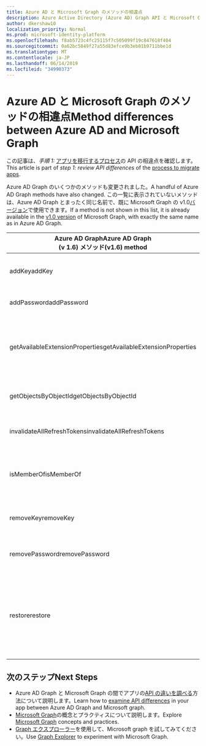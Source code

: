 ```yaml
---
title: Azure AD と Microsoft Graph のメソッドの相違点
description: Azure Active Directory (Azure AD) Graph API と Microsoft Graph API (REST) との間のメソッドの相違について説明します。
author: dkershaw10
localization_priority: Normal
ms.prod: microsoft-identity-platform
ms.openlocfilehash: f8ab5723c4fc25115f7c505099f19c847618f404
ms.sourcegitcommit: 0a62bc5849f27a55d83efce9b3eb01b9711bbe1d
ms.translationtype: MT
ms.contentlocale: ja-JP
ms.lasthandoff: 06/14/2019
ms.locfileid: "34990373"
---
```

# <a name="method-differences-between-azure-ad-and-microsoft-graph"></a><span data-ttu-id="97df2-103">Azure AD と Microsoft Graph のメソッドの相違点</span><span class="sxs-lookup"><span data-stu-id="97df2-103">Method differences between Azure AD and Microsoft Graph</span></span>

<span data-ttu-id="97df2-104">この記事は、*手順 1:* [アプリを移行するプロセス](migrate-azure-ad-graph-planning-checklist.md)の API の相違点を確認します。</span><span class="sxs-lookup"><span data-stu-id="97df2-104">This article is part of *step 1: review API differences* of the [process to migrate apps](migrate-azure-ad-graph-planning-checklist.md).</span></span>

<span data-ttu-id="97df2-105">Azure AD Graph のいくつかのメソッドも変更されました。</span><span class="sxs-lookup"><span data-stu-id="97df2-105">A handful of Azure AD Graph methods have also changed.</span></span>  <span data-ttu-id="97df2-106">この一覧に表示されていないメソッドは、Azure AD Graph とまったく同じ名前で、既に Microsoft Graph の v1.0[バージョン](/graph/api/overview?view=graph-rest-1.0)で使用できます。</span><span class="sxs-lookup"><span data-stu-id="97df2-106">If a method is not shown in this list, it is already available in the [v1.0 version](/graph/api/overview?view=graph-rest-1.0) of Microsoft Graph, with exactly the same name as in Azure AD Graph.</span></span>

|<span data-ttu-id="97df2-107">Azure AD Graph</span><span class="sxs-lookup"><span data-stu-id="97df2-107">Azure AD Graph</span></span> <br><span data-ttu-id="97df2-108">(v 1.6) メソッド</span><span class="sxs-lookup"><span data-stu-id="97df2-108">(v1.6) method</span></span> |<span data-ttu-id="97df2-109">Microsoft Graph</span><span class="sxs-lookup"><span data-stu-id="97df2-109">Microsoft Graph</span></span><br><span data-ttu-id="97df2-110">(resource/メソッド)</span><span class="sxs-lookup"><span data-stu-id="97df2-110">(resource/method)</span></span>|<span data-ttu-id="97df2-111">Comments</span><span class="sxs-lookup"><span data-stu-id="97df2-111">Comments</span></span>|
|---|---|---|
| <span data-ttu-id="97df2-112">addKey</span><span class="sxs-lookup"><span data-stu-id="97df2-112">addKey</span></span> | <span data-ttu-id="97df2-113">ベータ版_はまだ利用できません_</span><span class="sxs-lookup"><span data-stu-id="97df2-113">beta - _Not yet available_</span></span> <br> <span data-ttu-id="97df2-114">v 1.0-_まだ使用できません_</span><span class="sxs-lookup"><span data-stu-id="97df2-114">v1.0 - _Not yet available_</span></span> | <span data-ttu-id="97df2-115">計画済みですが、まだ使用できません。</span><span class="sxs-lookup"><span data-stu-id="97df2-115">Planned, but not yet available.</span></span> | 
| <span data-ttu-id="97df2-116">addPassword</span><span class="sxs-lookup"><span data-stu-id="97df2-116">addPassword</span></span> | <span data-ttu-id="97df2-117">β-addPassword</span><span class="sxs-lookup"><span data-stu-id="97df2-117">beta - addPassword</span></span> <br> <span data-ttu-id="97df2-118">v 1.0-_まだ使用できません_</span><span class="sxs-lookup"><span data-stu-id="97df2-118">v1.0 - _Not yet available_</span></span> | |
| <span data-ttu-id="97df2-119">getAvailableExtensionProperties</span><span class="sxs-lookup"><span data-stu-id="97df2-119">getAvailableExtensionProperties</span></span> | <span data-ttu-id="97df2-120">ベータ-_計画されていません_</span><span class="sxs-lookup"><span data-stu-id="97df2-120">beta - _Not planned_</span></span> <br> <span data-ttu-id="97df2-121">v1.0-_計画されていません_</span><span class="sxs-lookup"><span data-stu-id="97df2-121">v1.0 - _Not planned_</span></span> | <span data-ttu-id="97df2-122">現時点では計画されていません。必要に応じて、再検討されることがあります。</span><span class="sxs-lookup"><span data-stu-id="97df2-122">Not currently planned; may be revisited based on demand.</span></span> |
| <span data-ttu-id="97df2-123">getObjectsByObjectId</span><span class="sxs-lookup"><span data-stu-id="97df2-123">getObjectsByObjectId</span></span> | <span data-ttu-id="97df2-124">ベータ&nbsp;-&nbsp;版ディレクトリ/getbyids</span><span class="sxs-lookup"><span data-stu-id="97df2-124">beta&nbsp;-&nbsp;directory/getByIds</span></span> <br> <span data-ttu-id="97df2-125">v 1.0-ディレクトリ/getByIds</span><span class="sxs-lookup"><span data-stu-id="97df2-125">v1.0 - directory/getByIds</span></span> | |
| <span data-ttu-id="97df2-126">invalidateAllRefreshTokens</span><span class="sxs-lookup"><span data-stu-id="97df2-126">invalidateAllRefreshTokens</span></span> | <span data-ttu-id="97df2-127">ベータ-revokeSignInSessions</span><span class="sxs-lookup"><span data-stu-id="97df2-127">beta - revokeSignInSessions</span></span> <br> <span data-ttu-id="97df2-128">v 1.0-revokeSignInSessions</span><span class="sxs-lookup"><span data-stu-id="97df2-128">v1.0 - revokeSignInSessions</span></span> | |
| <span data-ttu-id="97df2-129">isMemberOf</span><span class="sxs-lookup"><span data-stu-id="97df2-129">isMemberOf</span></span> | <span data-ttu-id="97df2-130">ベータ-_計画されていません_</span><span class="sxs-lookup"><span data-stu-id="97df2-130">beta - _Not planned_</span></span> <br> <span data-ttu-id="97df2-131">v1.0-_計画されていません_</span><span class="sxs-lookup"><span data-stu-id="97df2-131">v1.0 - _Not planned_</span></span> | <span data-ttu-id="97df2-132">代わりに、checkMemberGroups を使用してください。</span><span class="sxs-lookup"><span data-stu-id="97df2-132">Use checkMemberGroups instead.</span></span> |
| <span data-ttu-id="97df2-133">removeKey</span><span class="sxs-lookup"><span data-stu-id="97df2-133">removeKey</span></span> | <span data-ttu-id="97df2-134">ベータ版_はまだ利用できません_</span><span class="sxs-lookup"><span data-stu-id="97df2-134">beta - _Not yet available_</span></span> <br> <span data-ttu-id="97df2-135">v 1.0-_まだ使用できません_</span><span class="sxs-lookup"><span data-stu-id="97df2-135">v1.0 - _Not yet available_</span></span> | <span data-ttu-id="97df2-136">計画済みですが、まだ使用できません。</span><span class="sxs-lookup"><span data-stu-id="97df2-136">Planned, but not yet available.</span></span> | 
| <span data-ttu-id="97df2-137">removePassword</span><span class="sxs-lookup"><span data-stu-id="97df2-137">removePassword</span></span> | <span data-ttu-id="97df2-138">ベータ-removePassword</span><span class="sxs-lookup"><span data-stu-id="97df2-138">beta - removePassword</span></span> <br> <span data-ttu-id="97df2-139">v 1.0-_まだ使用できません_</span><span class="sxs-lookup"><span data-stu-id="97df2-139">v1.0 - _Not yet available_</span></span> | |
| <span data-ttu-id="97df2-140">restore</span><span class="sxs-lookup"><span data-stu-id="97df2-140">restore</span></span> | <span data-ttu-id="97df2-141">&nbsp;-ベータ&nbsp;復元&nbsp;(アプリケーション、&nbsp;ユーザー、&nbsp;および&nbsp;グループ)</span><span class="sxs-lookup"><span data-stu-id="97df2-141">beta&nbsp;-&nbsp;restore&nbsp;(applications,&nbsp;users,&nbsp;and&nbsp;groups)</span></span><br> <span data-ttu-id="97df2-142">-&nbsp;&nbsp;&nbsp;v1.0 の復元 (ユーザーと&nbsp;グループ)&nbsp;</span><span class="sxs-lookup"><span data-stu-id="97df2-142">v1.0&nbsp;-&nbsp;restore&nbsp;(users&nbsp;and&nbsp;groups)</span></span> | <span data-ttu-id="97df2-143">また、削除されたアプリケーション、ユーザー、およびグループを表示して、完全に削除することもできます。</span><span class="sxs-lookup"><span data-stu-id="97df2-143">You can also view deleted applications, users, and groups and permanently delete them.</span></span> |

## <a name="next-steps"></a><span data-ttu-id="97df2-144">次のステップ</span><span class="sxs-lookup"><span data-stu-id="97df2-144">Next Steps</span></span>

- <span data-ttu-id="97df2-145">Azure AD Graph と Microsoft Graph の間でアプリの[API の違いを調べる](migrate-azure-ad-graph-audit-api-use.md)方法について説明します。</span><span class="sxs-lookup"><span data-stu-id="97df2-145">Learn how to [examine API differences](migrate-azure-ad-graph-audit-api-use.md) in your app between Azure AD Graph and Microsoft graph.</span></span>
- <span data-ttu-id="97df2-146">[Microsoft Graph](/graph/overview)の概念とプラクティスについて説明します。</span><span class="sxs-lookup"><span data-stu-id="97df2-146">Explore [Microsoft Graph](/graph/overview) concepts and practices.</span></span>
- <span data-ttu-id="97df2-147">[Graph エクスプローラー](https://aka.ms/ge)を使用して、Microsoft graph を試してみてください。</span><span class="sxs-lookup"><span data-stu-id="97df2-147">Use [Graph Explorer](https://aka.ms/ge) to experiment with Microsoft Graph.</span></span>
